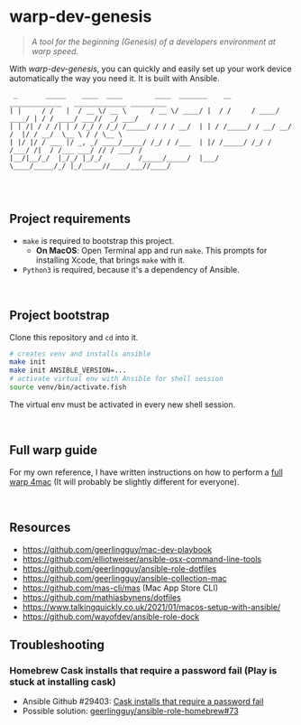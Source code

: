 # warp-dev-genesis

> *A tool for the beginning (Genesis) of a developers environment at warp speed.*

With *warp-dev-genesis*, you can quickly and easily set up your work device automatically the way you need it.
It is built with Ansible.

```
 _       _____    ____  ____        ____  _______    __      _____________   _____________ _________
| |     / /   |  / __ \/ __ \      / __ \/ ____/ |  / /     / ____/ ____/ | / / ____/ ___//  _/ ___/
| | /| / / /| | / /_/ / /_/ /_____/ / / / __/  | | / /_____/ / __/ __/ /  |/ / __/  \__ \ / / \__ \ 
| |/ |/ / ___ |/ _, _/ ____/_____/ /_/ / /___  | |/ /_____/ /_/ / /___/ /|  / /___ ___/ // / ___/ / 
|__/|__/_/  |_/_/ |_/_/         /_____/_____/  |___/      \____/_____/_/ |_/_____//____/___//____/  
                                                                                                    
```

<br />

## Project requirements

* `make` is required to bootstrap this project.
  * **On MacOS**: Open Terminal app and run `make`. This prompts for installing Xcode, that brings `make` with it.
* `Python3` is required, because it's a dependency of Ansible.


<br />

## Project bootstrap

Clone this repository and `cd` into it.

```sh
# creates venv and installs ansible
make init
make init ANSIBLE_VERSION=...
# activate virtual env with Ansible for shell session
source venv/bin/activate.fish
```

The virtual env must be activated in every new shell session.

<br />

## Full warp guide

For my own reference, I have written instructions on how to perform a [full warp 4mac](full-warp4mac.md) (It will probably be slightly different for everyone).


<br />

## Resources

* https://github.com/geerlingguy/mac-dev-playbook
* https://github.com/elliotweiser/ansible-osx-command-line-tools
* https://github.com/geerlingguy/ansible-role-dotfiles
* https://github.com/geerlingguy/ansible-collection-mac
* https://github.com/mas-cli/mas (Mac App Store CLI)
* https://github.com/mathiasbynens/dotfiles
* https://www.talkingquickly.co.uk/2021/01/macos-setup-with-ansible/
* https://github.com/wayofdev/ansible-role-dock


## Troubleshooting

### Homebrew Cask installs that require a password fail (Play is stuck at installing cask)

* Ansible Github #29403: [Cask installs that require a password fail](https://github.com/ansible/ansible/issues/29403)
* Possible solution: [geerlingguy/ansible-role-homebrew#73](https://github.com/geerlingguy/ansible-role-homebrew/issues/73#issuecomment-392296635)